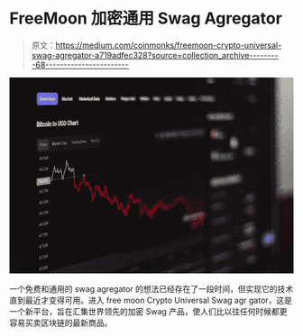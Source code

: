 # FreeMoon 加密通用 Swag Agregator

> 原文：<https://medium.com/coinmonks/freemoon-crypto-universal-swag-agregator-a719adfec328?source=collection_archive---------68----------------------->

![](img/82e32d767e32bf09b7d0ed9cf212e6b9.png)

一个免费和通用的 swag agregator 的想法已经存在了一段时间，但实现它的技术直到最近才变得可用。进入 free moon Crypto Universal Swag agr gator，这是一个新平台，旨在汇集世界领先的加密 Swag 产品，使人们比以往任何时候都更容易买卖区块链的最新商品。